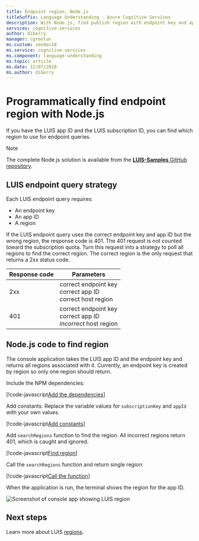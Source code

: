 ```yaml
---
title: Endpoint region, Node.js
titleSuffix: Language Understanding - Azure Cognitive Services
description: With Node.js, find publish region with endpoint key and application ID for LUIS.
services: cognitive-services
author: diberry
manager: cgronlun
ms.custom: seodec18
ms.service: cognitive-services
ms.component: language-understanding
ms.topic: article
ms.date: 12/07/2018
ms.author: diberry
---
```

# Programmatically find endpoint region with Node.js
If you have the LUIS app ID and the LUIS subscription ID, you can find which region to use for endpoint queries.

> [!NOTE] 
> The complete Node.js solution is available from the [**LUIS-Samples** GitHub repository](https://github.com/Microsoft/LUIS-Samples/blob/master/documentation-samples/find-region/nodejs/).

## LUIS endpoint query strategy
Each LUIS endpoint query requires:

* An endpoint key
* An app ID
* A region

If the LUIS endpoint query uses the correct endpoint key and app ID but the wrong region, the response code is 401. The 401 request is not counted toward the subscription quota. Turn this request into a strategy to poll all regions to find the correct region. The correct region is the only request that returns a 2xx status code. 

|Response code|Parameters|
|--|--|
|2xx|correct endpoint key<br>correct app ID<br>correct host region|
|401|correct endpoint key<br>correct app ID<br>_incorrect_ host region|

## Node.js code to find region
The console application takes the LUIS app ID and the endpoint key and returns all regions associated with it. Currently, an endpoint key is created by region so only one region should return.

Include the NPM dependencies:

[!code-javascript[Add the dependencies](~/samples-luis/documentation-samples/find-region/nodejs/index.js?range=5-6 "Add the dependencies")]

Add constants. Replace the variable values for `subscriptionKey` and `appId` with your own values.  

[!code-javascript[Add constants](~/samples-luis/documentation-samples/find-region/nodejs/index.js?range=8-25 "Add constants")]

Add `searchRegions` function to find the region. All incorrect regions return 401, which is caught and ignored.

[!code-javascript[Find region](~/samples-luis/documentation-samples/find-region/nodejs/index.js?range=27-37 "Find region")]

Call the `searchRegions` function and return single region:

[!code-javascript[Call the function](~/samples-luis/documentation-samples/find-region/nodejs/index.js?range=39-43 "Call the function")]

When the application is run, the terminal shows the region for the app ID.

![Screenshot of console app showing LUIS region](./media/find-region-nodejs/console.png)


## Next steps

Learn more about LUIS [regions](luis-reference-regions.md).
